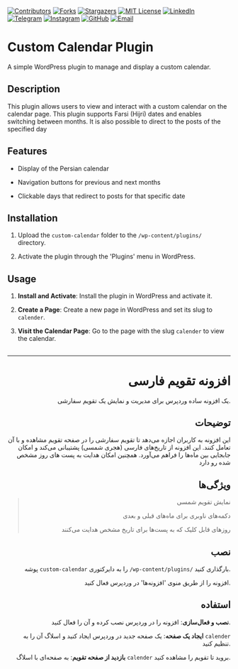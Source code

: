 [contributors-shield]: https://img.shields.io/github/contributors/hassan7303/persian-calender.svg?style=for-the-badge
[contributors-url]: https://github.com/hassan7303/persian-calender/graphs/contributors
[forks-shield]: https://img.shields.io/github/forks/hassan7303/persian-calender.svg?style=for-the-badge&label=Fork
[forks-url]: https://github.com/hassan7303/persian-calender/network/members
[stars-shield]: https://img.shields.io/github/stars/hassan7303/persian-calender.svg?style=for-the-badge
[stars-url]: https://github.com/hassan7303/persian-calender/stargazers
[license-shield]: https://img.shields.io/github/license/hassan7303/persian-calender.svg?style=for-the-badge
[license-url]: https://github.com/hassan7303/persian-calender/blob/master/LICENCE.md
[linkedin-shield]: https://img.shields.io/badge/-LinkedIn-blue.svg?style=for-the-badge&logo=linkedin&colorB=555
[linkedin-url]: https://www.linkedin.com/in/hassan-ali-askari-280bb530a/
[telegram-shield]: https://img.shields.io/badge/-Telegram-blue.svg?style=for-the-badge&logo=telegram&colorB=555
[telegram-url]: https://t.me/hassan7303
[instagram-shield]: https://img.shields.io/badge/-Instagram-red.svg?style=for-the-badge&logo=instagram&colorB=555
[instagram-url]: https://www.instagram.com/hasan_ali_askari
[github-shield]: https://img.shields.io/badge/-GitHub-black.svg?style=for-the-badge&logo=github&colorB=555
[github-url]: https://github.com/hassan7303
[email-shield]: https://img.shields.io/badge/-Email-orange.svg?style=for-the-badge&logo=gmail&colorB=555
[email-url]: mailto:hassanali7303@gmail.com

[![Contributors][contributors-shield]][contributors-url]
[![Forks][forks-shield]][forks-url]
[![Stargazers][stars-shield]][stars-url]
[![MIT License][license-shield]][license-url]
[![LinkedIn][linkedin-shield]][linkedin-url]
[![Telegram][telegram-shield]][telegram-url]
[![Instagram][instagram-shield]][instagram-url]
[![GitHub][github-shield]][github-url]
[![Email][email-shield]][email-url]


# Custom Calendar Plugin

A simple WordPress plugin to manage and display a custom calendar.

## Description

This plugin allows users to view and interact with a custom calendar on the calendar page. This plugin supports Farsi (Hijri) dates and enables switching between months.
It is also possible to direct to the posts of the specified day

## Features

- Display of the Persian calendar

- Navigation buttons for previous and next months

- Clickable days that redirect to posts for that specific date

## Installation

1. Upload the `custom-calendar` folder to the `/wp-content/plugins/` directory.

2. Activate the plugin through the 'Plugins' menu in WordPress.

## Usage

1. **Install and Activate**: Install the plugin in WordPress and activate it.

2. **Create a Page**: Create a new page in WordPress and set its slug to `calender`.

3. **Visit the Calendar Page**: Go to the page with the slug `calender` to view the calendar.



##

---
<div style="text-align: right;">

# افزونه تقویم فارسی

یک افزونه ساده وردپرس برای مدیریت و نمایش یک تقویم سفارشی.

## توضیحات

این افزونه به کاربران اجازه می‌دهد تا تقویم سفارشی را در صفحه تقویم مشاهده و با آن تعامل کنند. این افزونه از تاریخ‌های فارسی (هجری شمسی) پشتیبانی می‌کند و امکان جابجایی بین ماه‌ها را فراهم می‌آورد.
همچنین امکان هدایت به پست های روز مشخص شده رو دارد

## ویژگی‌ها

> نمایش تقویم شمسی
>
> دکمه‌های ناوبری برای ماه‌های قبلی و بعدی
>
> روزهای قابل کلیک که به پست‌ها برای تاریخ مشخص هدایت می‌کنند

## نصب

 پوشه `custom-calendar` را به دایرکتوری `/wp-content/plugins/` بارگذاری کنید.

 افزونه را از طریق منوی 'افزونه‌ها' در وردپرس فعال کنید.

## استفاده

**نصب و فعال‌سازی**: افزونه را در وردپرس نصب کرده و آن را فعال کنید.

**ایجاد یک صفحه**: یک صفحه جدید در وردپرس ایجاد کنید و اسلاگ آن را به `calender` تنظیم کنید.

**بازدید از صفحه تقویم**: به صفحه‌ای با اسلاگ `calender` بروید تا تقویم را مشاهده کنید.



</div>